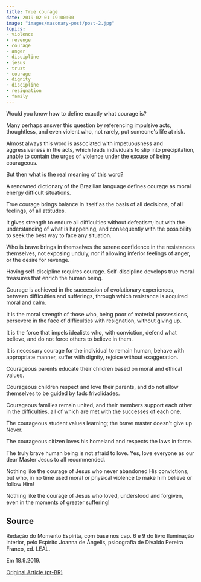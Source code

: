 ```yaml
---
title: True courage
date: 2019-02-01 19:00:00
image: "images/masonary-post/post-2.jpg"
topics: 
- violence
- revenge
- courage
- anger
- discipline
- jesus
- trust
- courage
- dignity
- discipline
- resignation
- family
---
```


Would you know how to define exactly what courage is?

Many perhaps answer this question by referencing impulsive acts,
thoughtless, and even violent who, not rarely, put someone's life
at risk.

Almost always this word is associated with impetuousness and aggressiveness in the
acts, which leads individuals to slip into precipitation, unable to
contain the urges of violence under the excuse of being courageous.   

But then what is the real meaning of this word?

A renowned dictionary of the Brazilian language defines courage as moral energy
difficult situations.

True courage brings balance in itself as the basis of all decisions,
of all feelings, of all attitudes.

It gives strength to endure all difficulties without defeatism; but with the
understanding of what is happening, and consequently with the possibility
to seek the best way to face any situation.

Who is brave brings in themselves the serene confidence in the resistances themselves, not
exposing unduly, nor if allowing inferior feelings of anger, or
the desire for revenge.

Having self-discipline requires courage. Self-discipline develops true
moral treasures that enrich the human being.

Courage is achieved in the succession of evolutionary experiences, between
difficulties and sufferings, through which resistance is acquired
moral and calm.

It is the moral strength of those who, being poor of material possessions, persevere
in the face of difficulties with resignation, without giving up.

It is the force that impels idealists who, with conviction, defend what
believe, and do not force others to believe in them.

It is necessary courage for the individual to remain human, behave with
appropriate manner, suffer with dignity, rejoice without exaggeration.

Courageous parents educate their children based on moral and ethical values.

Courageous children respect and love their parents, and do not allow themselves to be guided by fads
frivolidades.

Courageous families remain united, and their members support each other in the
difficulties, all of which are met with the successes of each one.

The courageous student values learning; the brave master doesn't give up
Never.

The courageous citizen loves his homeland and respects the laws in force.

The truly brave human being is not afraid to love. Yes, love everyone
as our dear Master Jesus to all recommended.

Nothing like the courage of Jesus who never abandoned His convictions, but who, in
no time used moral or physical violence to make him
believe or follow Him!

Nothing like the courage of Jesus who loved, understood and forgiven, even in the
moments of greater suffering!


## Source
Redação do Momento Espírita, com base nos cap. 6 e 9 do livro
Iluminação interior, pelo Espírito Joanna de Ângelis, psicografia
de Divaldo Pereira Franco, ed. LEAL.

Em 18.9.2019.

[Original Article (pt-BR)](http://momento.com.br/pt/ler_texto.php?id=2298)
